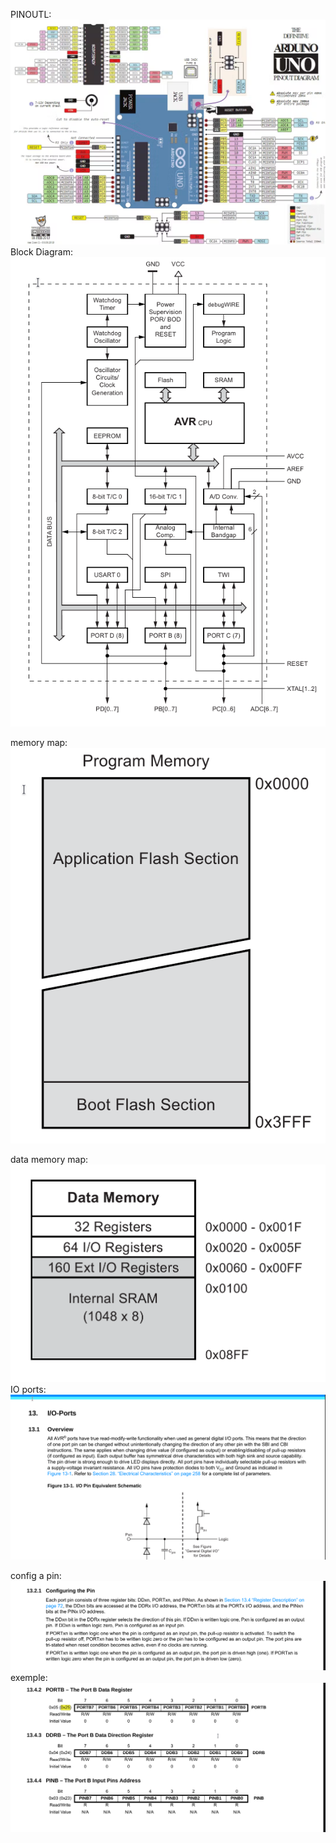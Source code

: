 PINOUTL: ![Alt text](image.png)
Block Diagram: ![Alt text](image-1.png)

memory map: ![Alt text](image-2.png)

data memory map: ![Alt text](image-3.png)
IO ports:![Alt text](image-4.png)

config a pin:![Alt text](image-5.png)
exemple:![Alt text](image-6.png)
